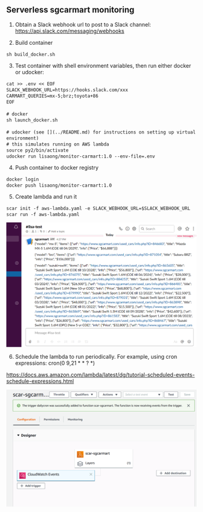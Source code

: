 ## Serverless sgcarmart monitoring

1. Obtain a Slack webhook url to post to a Slack channel:
https://api.slack.com/messaging/webhooks

2. Build container
  ```
  sh build_docker.sh
  ```

3. Test container with shell environment variables, then run either docker or udocker: 

  ```
  cat >> .env << EOF
  SLACK_WEBHOOK_URL=https://hooks.slack.com/xxx
  CARMART_QUERIES=mx-5;brz;toyota+86
  EOF

  # docker
  sh launch_docker.sh

  # udocker (see [](../README.md) for instructions on setting up virtual environment)
  # this simulates running on AWS lambda
  source py2/bin/activate
  udocker run lisaong/monitor-carmart:1.0 --env-file=.env
  ```

4. Push container to docker registry
  ```
  docker login
  docker push lisaong/monitor-carmart:1.0
  ```

5. Create lambda and run it
  ```
  scar init -f aws-lambda.yaml -e SLACK_WEBHOOK_URL=$SLACK_WEBHOOK_URL
  scar run -f aws-lambda.yaml
  ```

![example.png](example.png)

6. Schedule the lambda to run periodically. For example, using cron expressions: cron(0 9,21 * * ? *)

https://docs.aws.amazon.com/lambda/latest/dg/tutorial-scheduled-events-schedule-expressions.html

![example2.png](example2.png)
